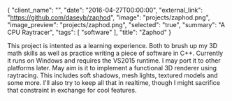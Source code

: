 {
  "client_name": "",
  "date": "2016-04-27T00:00:00",
  "external_link": "https://github.com/daseyb/zaphod",
  "image": "projects/zaphod.png",
  "image_preview": "projects/zaphod.png",
  "selected": "true",
  "summary": "A CPU Raytracer",
  "tags": [
    "software"
  ],
  "title": "Zaphod"
}

This project is intented as a learning experience. Both to brush up my 3D math skills as well as practice writing a piece of software in C++. Currently it runs on Windows and requires the VS2015 runtime. I may port it to other platforms later.
May aim is it to implement a functional 3D renderer using raytracing. This includes soft shadows, mesh lights, textured models and some more. I'll also try to keep all that in realtime, though I might sacrifice that constraint in exchange for cool features.

